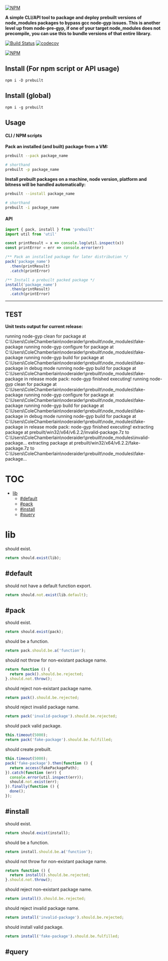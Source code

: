 [![NPM](https://raw.githubusercontent.com/noderaider/localsync/master/public/images/prebuilt-cli.png)](https://npmjs.com/packages/prebuilt)

**A simple CLI/API tool to package and deploy prebuilt versions of node_modules packages to bypass gcc node-gyp issues. This is another level up from node-pre-gyp, if one of your target node_modules does not precompile, you can use this to bundle versions of that entire library.**


[![Build Status](https://travis-ci.org/noderaider/prebuilt.svg?branch=master)](https://travis-ci.org/noderaider/prebuilt)
[![codecov](https://codecov.io/gh/noderaider/prebuilt/branch/master/graph/badge.svg)](https://codecov.io/gh/noderaider/prebuilt)

[![NPM](https://nodei.co/npm/prebuilt.png?stars=true&downloads=true)](https://nodei.co/npm/prebuilt/)


## Install (For npm script or API usage)

`npm i -D prebuilt`

## Install (global)

`npm i -g prebuilt`

## Usage

#### CLI / NPM scripts

**Pack an installed (and built) package from a VM:**

```bash
prebuilt --pack package_name

# shorthand
prebuilt -p package_name
```

**Install prebuilt packages on a machine, node version, platform and bitness will be handled automatically:**

```bash
prebuilt --install package_name

# shorthand
prebuilt -i package_name
```


#### API

```js
import { pack, install } from 'prebuilt'
import util from 'util'

const printResult = x => console.log(util.inspect(x))
const printError = err => console.error(err)

/** Pack an installed package for later distribution */
pack('package_name')
  .then(printResult)
  .catch(printError)

/** Install a prebuilt packed package */
install('package_name')
  .then(printResult)
  .catch(printError)
```

---


## TEST

**Unit tests output for current release:**

running node-gyp clean for package at C:\Users\ColeChamberlain\noderaider\prebuilt\node_modules\fake-package
running node-gyp configure for package at C:\Users\ColeChamberlain\noderaider\prebuilt\node_modules\fake-package
running node-gyp build for package at C:\Users\ColeChamberlain\noderaider\prebuilt\node_modules\fake-package in debug mode
running node-gyp build for package at C:\Users\ColeChamberlain\noderaider\prebuilt\node_modules\fake-package in release mode
pack: node-gyp finished executing!
running node-gyp clean for package at C:\Users\ColeChamberlain\noderaider\prebuilt\node_modules\fake-package
running node-gyp configure for package at C:\Users\ColeChamberlain\noderaider\prebuilt\node_modules\fake-package
running node-gyp build for package at C:\Users\ColeChamberlain\noderaider\prebuilt\node_modules\fake-package in debug mode
running node-gyp build for package at C:\Users\ColeChamberlain\noderaider\prebuilt\node_modules\fake-package in release mode
pack: node-gyp finished executing!
extracting package at prebuilt/win32/x64/v6.2.2/invalid-package.7z to C:\Users\ColeChamberlain\noderaider\prebuilt\node_modules\invalid-package...
extracting package at prebuilt/win32/x64/v6.2.2/fake-package.7z to C:\Users\ColeChamberlain\noderaider\prebuilt\node_modules\fake-package...
# TOC
   - [lib](#lib)
     - [#default](#lib-default)
     - [#pack](#lib-pack)
     - [#install](#lib-install)
     - [#query](#lib-query)
<a name=""></a>
 
<a name="lib"></a>
# lib
should exist.

```js
return should.exist(lib);
```

<a name="lib-default"></a>
## #default
should not have a default function export.

```js
return should.not.exist(lib.default);
```

<a name="lib-pack"></a>
## #pack
should exist.

```js
return should.exist(pack);
```

should be a function.

```js
return pack.should.be.a('function');
```

should not throw for non-existant package name.

```js
return function () {
  return pack().should.be.rejected;
}.should.not.throw();
```

should reject non-existant package name.

```js
return pack().should.be.rejected;
```

should reject invalid package name.

```js
return pack('invalid-package').should.be.rejected;
```

should pack valid package.

```js
this.timeout(5000);
return pack('fake-package').should.be.fulfilled;
```

should create prebuilt.

```js
this.timeout(5000);
pack('fake-package').then(function () {
  return access(fakePackagePath);
}).catch(function (err) {
  console.error(util.inspect(err));
  should.not.exist(err);
}).finally(function () {
  done();
});
```

<a name="lib-install"></a>
## #install
should exist.

```js
return should.exist(install);
```

should be a function.

```js
return install.should.be.a('function');
```

should not throw for non-existant package name.

```js
return function () {
  return install().should.be.rejected;
}.should.not.throw();
```

should reject non-existant package name.

```js
return install().should.be.rejected;
```

should reject invalid package name.

```js
return install('invalid-package').should.be.rejected;
```

should install valid package.

```js
return install('fake-package').should.be.fulfilled;
```

<a name="lib-query"></a>
## #query
